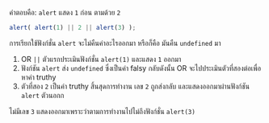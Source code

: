 คำตอบคือ: `alert` แสดง `1` ก่อน ตามด้วย `2`

```js run
alert( alert(1) || 2 || alert(3) );
```

การเรียกใช้ฟังก์ชั่น `alert` จะไม่คืนค่าอะไรออกมา หรือก็คือ มันคืน `undefined` มา

1. OR `||` ตัวแรกประเมินฟังก์ชั่น `alert(1)` และแสดง `1` ออกมา
2. ฟังก์ชัน `alert` ส่ง `undefined` ซึ่งเป็นค่า falsy กลับดังนั้น OR จะไปประเมินตัวที่สองต่อเพื่อหาค่า truthy
3. ตัวที่สอง `2` เป็นค่า truthy สิ้นสุดการทำงาน เลข `2` ถูกส่งกลับ และแสดงออกมาผ่านฟังก์ชัน `alert` ตัวนอกก

ไม่มีเลข `3` แสดงออกมาเพราะว่าตามการทำงานไปไม่ถึงฟังก์ชั่น `alert(3)`
